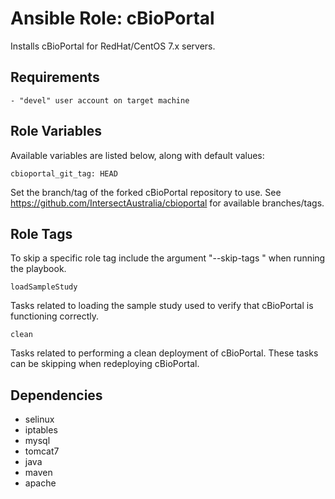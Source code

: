 # Ansible Role: cBioPortal

Installs cBioPortal for RedHat/CentOS 7.x servers.

## Requirements

    - "devel" user account on target machine

## Role Variables

Available variables are listed below, along with default values:

    cbioportal_git_tag: HEAD

Set the branch/tag of the forked cBioPortal repository to use. See https://github.com/IntersectAustralia/cbioportal for available branches/tags.

## Role Tags

To skip a specific role tag include the argument "--skip-tags <tag>" when running the playbook.


    loadSampleStudy

Tasks related to loading the sample study used to verify that cBioPortal is functioning correctly.

    clean

Tasks related to performing a clean deployment of cBioPortal. These tasks can be skipping when redeploying cBioPortal.

## Dependencies
  - selinux
  - iptables
  - mysql
  - tomcat7
  - java
  - maven
  - apache
